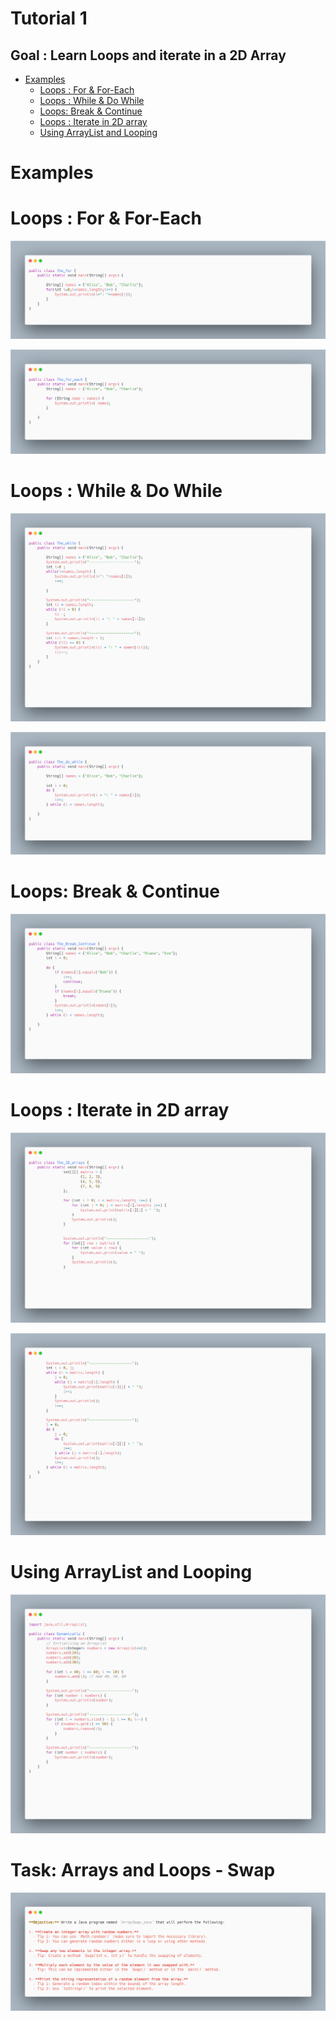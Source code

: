 # Tutorial 1
## Goal : Learn Loops and iterate in a 2D Array  
<!-- toc -->

- [Examples](#examples)
  * [Loops : For & For-Each](#loops--for--for-each)
  * [Loops : While & Do While](#loops--while--do-while)
  * [Loops: Break & Continue](#loops-break--continue)
  * [Loops : Iterate in 2D array](#loops--iterate-in-2d-array)
  * [Using ArrayList and Looping](#using-arraylist-and-looping)

<!-- tocstop -->
<div style="page-break-after: always;"></div>

# Examples

# Loops : For & For-Each

![](./code/the_for.png)

![](./code/the_for_each.png)

<div style="page-break-after: always;"></div>

# Loops : While & Do While

![](./code/The_while.png)

![](./code/the_do_while.png)

<div style="page-break-after: always;"></div>

# Loops: Break & Continue 
![](./code/the_break_and_continue.png)

<div style="page-break-after: always;"></div>

# Loops : Iterate in 2D array
![](./code/the_2d_1.png)

![](./code/the_2d_2.png)

<div style="page-break-after: always;"></div>

# Using ArrayList and Looping 
![](./code/The_arraylist.png)

<div style="page-break-after: always;"></div>

# Task: Arrays and Loops - Swap

![](./code/task.png)

[//]: # ()
[//]: # (**Objective:** Write a Java program named `ArraySwap.java` that will perform the following:)

[//]: # ()
[//]: # (1. **Create an integer array with random numbers.**)

[//]: # (  - Tip 1: You can use `Math.random&#40;&#41;` &#40;make sure to import the necessary library&#41;.)

[//]: # (  - Tip 2: You can generate random numbers either in a loop or using other methods.)

[//]: # ()
[//]: # (2. **Swap any two elements in the integer array.**)

[//]: # (  - Tip: Create a method `Swap&#40;int x, int y&#41;` to handle the swapping of elements.)

[//]: # ()
[//]: # (3. **Multiply each element by the value of the element it was swapped with.**)

[//]: # (  - Tip: This can be implemented either in the `Swap&#40;&#41;` method or in the `main&#40;&#41;` method.)

[//]: # ()
[//]: # (4. **Print the string representation of a random element from the array.**)

[//]: # (  - Tip 1: Generate a random index within the bounds of the array length.)

[//]: # (  - Tip 2: Use `toString&#40;&#41;` to print the selected element.)
